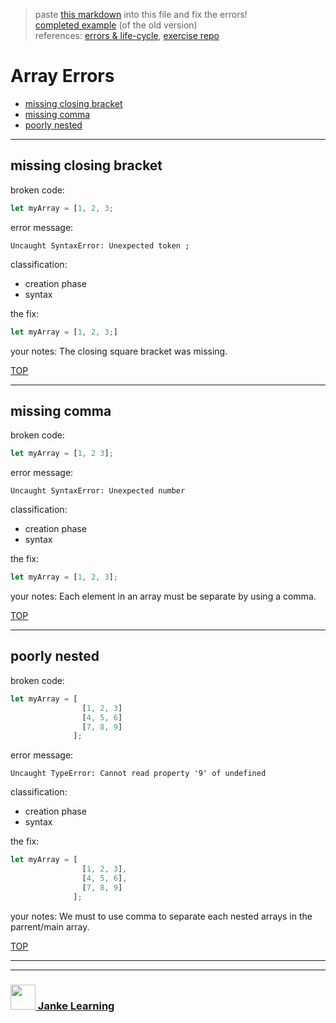 > paste [this markdown](https://raw.githubusercontent.com/janke-learning/error-exercises/master/arrays.md) into this file and fix the errors!    
> [completed example](https://github.com/AlfiYusrina/hyf-javascript1/blob/master/week1/errors_solutions.MD)  (of the old version)  
> references: [errors & life-cycle](https://github.com/janke-learning/errors-and-life-cycle), [exercise repo](https://github.com/janke-learning/errors)

# Array Errors


* [missing closing bracket](#missing-closing-bracket)
* [missing comma](#missing-comma)
* [poorly nested](#poorly-nested)

---

## missing closing bracket

broken code:
```js
let myArray = [1, 2, 3;
```
error message:
```
Uncaught SyntaxError: Unexpected token ;
```
classification:
* creation phase 
* syntax 

the fix:
```js
let myArray = [1, 2, 3;]
```
your notes: The closing square bracket was missing.

[TOP](#array-errors)

---

## missing comma

broken code:
```js
let myArray = [1, 2 3];
```
error message:
```
Uncaught SyntaxError: Unexpected number
```
classification:
* creation phase
* syntax 

the fix:
```js
let myArray = [1, 2, 3];
```
your notes: Each element in an array must be separate by using a comma.

[TOP](#array-errors)

---

## poorly nested

broken code:
```js
let myArray = [
                [1, 2, 3]
                [4, 5, 6]
                [7, 8, 9]
              ];
```
error message:
```
Uncaught TypeError: Cannot read property '9' of undefined
```
classification:
* creation phase 
* syntax 

the fix:
```js
let myArray = [
                [1, 2, 3],
                [4, 5, 6],
                [7, 8, 9]
              ];
```
your notes: We must to use comma to separate each nested arrays in the parrent/main array.

[TOP](#array-errors)


___
___
### <a href="http://janke-learning.org" target="_blank"><img src="https://user-images.githubusercontent.com/18554853/50098409-22575780-021c-11e9-99e1-962787adaded.png" width="40" height="40"></img> Janke Learning</a>
